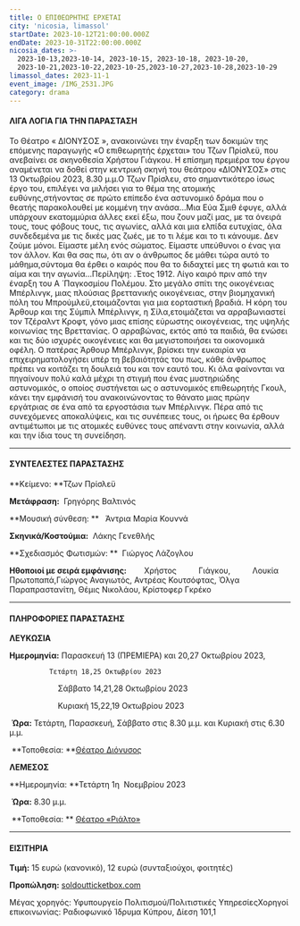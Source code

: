 ```yaml
---
title: Ο ΕΠΙΘΕΩΡΗΤΗΣ ΕΡΧΕΤΑΙ
city: 'nicosia, limassol'
startDate: 2023-10-12T21:00:00.000Z
endDate: 2023-10-31T22:00:00.000Z
nicosia_dates: >-
  2023-10-13,2023-10-14, 2023-10-15, 2023-10-18, 2023-10-20,
  2023-10-21,2023-10-22,2023-10-25,2023-10-27,2023-10-28,2023-10-29
limassol_dates: 2023-11-1
event_image: /IMG_2531.JPG
category: drama
---
```


####

#### ΛΙΓΑ ΛΟΓΙΑ ΓΙΑ ΤΗΝ ΠΑΡΑΣΤΑΣΗ

Το Θέατρο «	ΔΙΟΝΥΣΟΣ	», ανακοινώνει την έναρξη των δοκιμών της επόμενης παραγωγής «Ο επιθεωρητής έρχεται» του Τζων Πρίσλεϋ, που ανεβαίνει σε σκηνοθεσία Χρήστου Γιάγκου. Η επίσημη πρεμιέρα του έργου αναμένεται να δοθεί στην κεντρική σκηνή του θεάτρου «ΔΙΟΝΥΣΟΣ» στις 13 Οκτωβρίου 2023, 8.30 μ.μ.Ο Τζων Πρίσλευ, στο σημαντικότερο ίσως έργο του, επιλέγει να μιλήσει για το θέμα της ατομικής ευθύνης,στήνοντας σε πρώτο επίπεδο ένα αστυνομικό δράμα που ο θεατής παρακολουθεί με κομμένη την ανάσα...Μια Εύα Σμιθ έφυγε, αλλά υπάρχουν εκατομμύρια άλλες εκεί έξω, που ζουν μαζί μας, με τα όνειρά τους, τους φόβους τους, τις αγωνίες, αλλά και μια ελπίδα ευτυχίας, όλα συνδεδεμένα με τις δικές μας ζωές, με το τι λέμε και το τι κάνουμε. Δεν ζούμε μόνοι. Είμαστε μέλη ενός σώματος. Είμαστε υπεύθυνοι ο ένας για τον άλλον. Και θα σας πω, ότι αν ο άνθρωπος δε μάθει τώρα αυτό το μάθημα,σύντομα θα έρθει ο καιρός που θα το διδαχτεί μες τη φωτιά και το αίμα και την αγωνία...Περίληψη:	.Έτος 1912. Λίγο καιρό πριν από την έναρξη του Α ́ Παγκοσμίου Πολέμου. Στο μεγάλο σπίτι της οικογένειας Μπέρλινγκ, μιας πλούσιας βρεττανικής οικογένειας, στην βιομηχανική πόλη του Μπρούμλεϋ,ετοιμάζονται για μια εορταστική βραδιά. Η κόρη του Άρθουρ και της Σύμπιλ Μπέρλινγκ, η Σίλα,ετοιμάζεται να αρραβωνιαστεί τον Τζέραλντ Κροφτ, γόνο μιας επίσης εύρωστης οικογένειας, της υψηλής κοινωνίας της Βρεττανίας. Ο αρραβώνας, εκτός από τα παιδιά, θα ενώσει και τις δύο ισχυρές οικογένειες και θα μεγιστοποιήσει τα οικονομικά οφέλη. Ο πατέρας Άρθουρ Μπέρλινγκ, βρίσκει την ευκαιρία να επιχειρηματολογήσει υπέρ τη βεβαιότητάς του πως, κάθε άνθρωπος πρέπει να κοιτάζει τη δουλειά του και τον εαυτό του. Κι όλα φαίνονται να πηγαίνουν πολύ καλά μέχρι τη στιγμή που ένας μυστηριώδης  αστυνομικός,	ο οποίος συστήνεται ως ο αστυνομικός	επιθεωρητής	Γκουλ, κάνει την εμφάνισή	του ανακοινώνοντας το θάνατο μιας πρώην εργάτριας σε ένα από τα εργοστάσια των Μπέρλινγκ. Πέρα από τις συνεχόμενες αποκαλύψεις, και τις συνέπειες τους, οι ήρωες θα έρθουν αντιμέτωποι με τις ατομικές ευθύνες τους απέναντι στην κοινωνία, αλλά και την ίδια τους τη συνείδηση.

***

#### ΣΥΝΤΕΛΕΣΤΕΣ ΠΑΡΑΣΤΑΣΗΣ

**Κείμενο: **Τζων Πρίσλεϋ

**Μετάφραση:**  Γρηγόρης Βαλτινός

**Μουσική σύνθεση: **   Άντρια Μαρία Κουννά

**Σκηνικά/Κοστούμια:**  Λάκης Γενεθλής

**Σχεδιασμός Φωτισμών: **  Γιώργος Λάζογλου

**Ηθοποιοί με σειρά εμφάνισης:**        Χρήστος          Γιάγκου,          Λουκία Πρωτοπαπά,Γιώργος Αναγιωτός, Αντρέας Κουτσόφτας, Όλγα Παραπραστανίτη, Θέμις Νικολάου, Κρίστοφερ Γκρέκο

***

#### ΠΛΗΡΟΦΟΡΙΕΣ ΠΑΡΑΣΤΑΣΗΣ

**ΛΕΥΚΩΣΙΑ**

**Ημερομηνία:** Παρασκευή 13 (ΠΡΕΜΙΕΡΑ) και 20,27 Οκτωβρίου 2023,

```azcli
          Τετάρτη 18,25 Οκτωβρίου 2023
```

                      Σάββατο 14,21,28 Οκτωβρίου 2023

                      Κυριακή 15,22,19 Οκτωβρίου 2023

 **Ώρα:**  Τετάρτη, Παρασκευή, Σάββατο στις 8.30 μ.μ. και Κυριακή στις 6.30 μ.μ.

 **Τοποθεσία: **[Θέατρο Διόνυσος](https://www.google.gr/maps/place/%CE%B8%CE%B5%CE%B1%CF%84%CF%81%CE%BF+%CE%94%CE%B9%CE%BF%CE%BD%CF%85%CF%83%CE%BF%CF%82/@35.1686311,33.3553111,17z/data=!3m1!4b1!4m6!3m5!1s0x14de175732dbde29:0x4af3518ddb9b13c2!8m2!3d35.1686267!4d33.357886!16s%2Fg%2F1tfv7bzl?hl=el\&entry=ttu)

**ΛΕΜΕΣΟΣ**

**Ημερομηνία: **Τετάρτη 1η  Νοεμβρίου 2023

 **Ώρα:** 8.30 μ.μ.

 **Τοποθεσία: ** [Θέατρο «Ριάλτο»](https://www.google.gr/maps/place/%CE%98%CE%AD%CE%B1%CF%84%CF%81%CE%BF+%CE%A1%CE%B9%CE%AC%CE%BB%CF%84%CE%BF/@34.679538,33.0458112,17z/data=!4m6!3m5!1s0x14e7331ab1ec9197:0xdf6e42bed1d077b1!8m2!3d34.679538!4d33.0458112!16s%2Fg%2F1xb0n5zr?hl=el\&entry=ttu)

***

#### ΕΙΣΙΤΗΡΙΑ

**Τιμή:**    15 ευρώ (κανονικό), 12 ευρώ (συνταξιούχοι, φοιτητές)

**Προπώληση:** 	[soldoutticketbox.com](https://www.soldoutticketbox.com/)

Μέγας χορηγός:	Υφυπουργείο Πολιτισμού/Πολιτιστικές ΥπηρεσίεςΧορηγοί επικοινωνίας:	Ραδιοφωνικό Ίδρυμα Κύπρου, Δίεση 101,1
